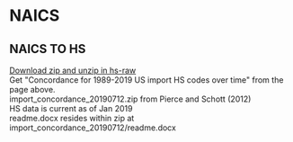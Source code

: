 
# NAICS

## NAICS TO HS

[Download zip and unzip in hs-raw](http://faculty.som.yale.edu/peterschott/sub_international.htm)  
Get "Concordance for 1989-2019 US import HS codes over time" from the page above.  
import_concordance_20190712.zip from Pierce and Schott (2012)  
HS data is current as of Jan 2019  
readme.docx resides within zip at import_concordance_20190712/readme.docx  